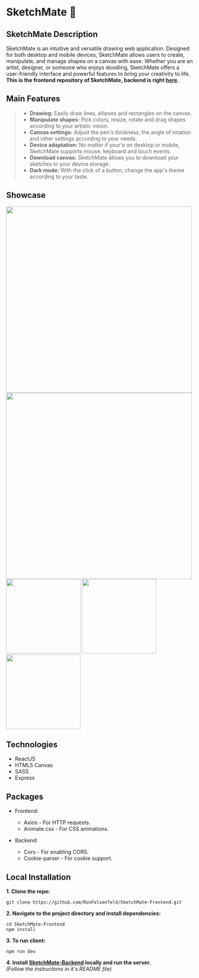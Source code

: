 # SketchMate 🎨

## SketchMate Description
SketchMate is an intuitive and versatile drawing web application. Designed for both desktop and mobile devices, SketchMate allows users to create, manipulate, and manage shapes on a canvas with ease. Whether you are an artist, designer, or someone who enjoys doodling, SketchMate offers a user-friendly interface and powerful features to bring your creativity to life. <br/>
**This is the frontend repository of SketchMate, backend is right [here](https://github.com/RonFelsenfeld/SketchMate-Backend).**

## Main Features
> * **Drawing:** Easily draw lines, ellipses and rectangles on the canvas.
> * **Manipulate shapes:** Pick colors, resize, rotate and drag shapes according to your artistic vision.
> * **Canvas settings:** Adjust the pen's thickness, the angle of rotation and other settings according to your needs.
> * **Device adaptation:** No matter if your'e on desktop or mobile, SketchMate supports mouse, keyboard and touch events.
> * **Download canvas:** SketchMate allows you to download your sketches to your device storage.
> * **Dark mode:** With the click of a button, change the app's theme according to your taste.

## Showcase
<div>
<img src="https://res.cloudinary.com/df6vvhhoj/image/upload/v1720951641/Screenshot_2024-07-14_at_13.03.09_b6wuiw.png" width="500">
<img src="https://res.cloudinary.com/df6vvhhoj/image/upload/v1720951642/Screenshot_2024-07-14_at_13.02.41_hlgjem.png" width="500">
</div>

<div>
<img src="https://res.cloudinary.com/df6vvhhoj/image/upload/v1720951643/Screenshot_2024-07-14_at_13.05.33_oyqmgf.png" width="200">
<img src="https://res.cloudinary.com/df6vvhhoj/image/upload/v1720951642/Screenshot_2024-07-14_at_13.01.11_iophom.png" width="200">
<img src="https://res.cloudinary.com/df6vvhhoj/image/upload/v1720951641/Screenshot_2024-07-14_at_13.01.27_lshjm2.png" width="200">
</div>

## Technologies
* ReactJS
* HTML5 Canvas
* SASS
* Express

## Packages
* Frontend:
  * Axios - For HTTP requests. 
  * Animate.css - For CSS animations.
 
* Backend:
  * Cors - For enabling CORS.
  * Cookie-parser - For cookie support.
 
## Local Installation
**1. Clone the repo:**
```
git clone https://github.com/RonFelsenfeld/SketchMate-Frontend.git
```

**2. Navigate to the project directory and install dependencies:**
```
cd SketchMate-Frontend
npm install
```
**3. To run client:**
```
npm run dev
```

**4. Install [SketchMate-Backend](https://github.com/RonFelsenfeld/SketchMate-Backend) locally and run the server.** <br>
*(Follow the instructions in it's README file)*


